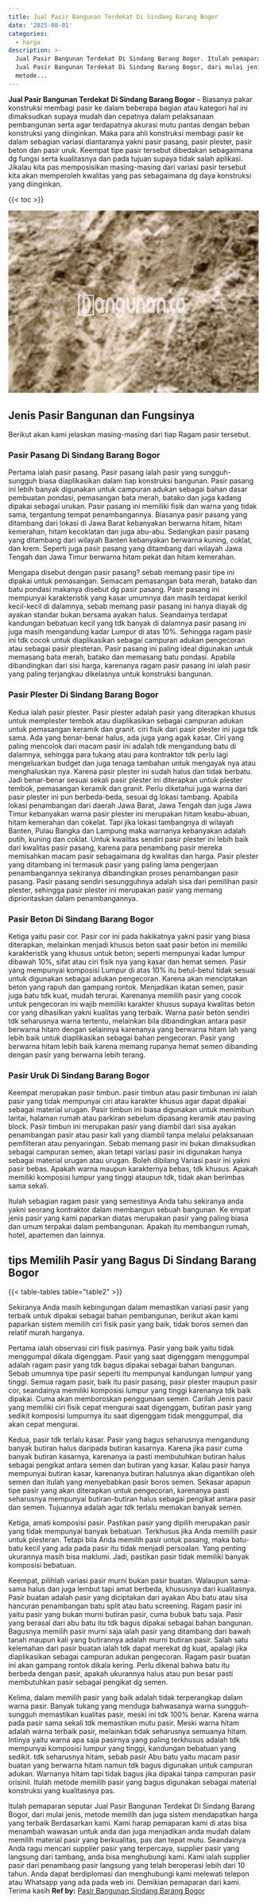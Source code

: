 ```yaml
---
title: Jual Pasir Bangunan Terdekat Di Sindang Barang Bogor
date: '2025-08-01'
categories:
  - harga
description: >-
  Jual Pasir Bangunan Terdekat Di Sindang Barang Bogor. Itulah pemaparan seputar
  Jual Pasir Bangunan Terdekat Di Sindang Barang Bogor, dari mulai jenis,
  metode...
---
```


**Jual Pasir Bangunan Terdekat Di Sindang Barang Bogor** – Biasanya pakar konstruksi membagi pasir ke dalam beberapa bagian atau kategori hal ini dimaksudkan supaya mudah dan cepatnya dalam pelaksanaan pembangunan serta agar terdapatnya akurasi mutu pantas dengan beban konstruksi yang diinginkan. Maka para ahli konstruksi membagi pasir ke dalam sebagian variasi diantaranya yakni pasir pasang, pasir plester, pasir beton dan pasir uruk. Keempat tipe pasir tersebut dibedakan sebagaimana dg fungsi serta kualitasnya dan pada tujuan supaya tidak salah aplikasi. Jikalau kita pas memposisikan masing-masing dari variasi pasir tersebut kita akan memperoleh kwalitas yang pas sebagaimana dg daya konstruksi yang diinginkan.

{{< toc >}}

![Jual Pasir Bangunan Terdekat Di Sindang Barang Bogor](/images/jual-pasir-bangunan-35.png)

## Jenis Pasir Bangunan dan Fungsinya

Berikut akan kami jelaskan masing-masing dari tiap Ragam pasir tersebut.

### Pasir Pasang Di Sindang Barang Bogor

Pertama ialah pasir pasang. Pasir pasang ialah pasir yang sungguh-sungguh biasa diaplikasikan dalam tiap konstruksi bangunan. Pasir pasang ini lebih banyak digunakan untuk campuran adukan sebagai bahan dasar pembuatan pondasi, pemasangan bata merah, batako dan juga kadang dipakai sebagai urukan. Pasir pasang ini memiliki fisik dan warna yang tidak sama, tergantung tempat penambangannya. Biasanya pasir pasang yang ditambang dari lokasi di Jawa Barat kebanyakan berwarna hitam, hitam kemerahan, hitam kecoklatan dan juga abu-abu. Sedangkan pasir pasang yang ditambang dari wilayah Banten kebanyakan berwarna kuning, coklat, dan krem. Seperti juga pasir pasang yang ditambang dari wilayah Jawa Tengah dan Jawa Timur berwarna hitam pekat dan hitam kemerahan.

Mengapa disebut dengan pasir pasang? sebab memang pasir tipe ini dipakai untuk pemasangan. Semacam pemasangan bata merah, batako dan batu pondasi makanya disebut dg pasir pasang. Pasir pasang ini mempunyai karakteristik yang kasar umumnya dan masih terdapat kerikil kecil-kecil di dalamnya, sebab memang pasir pasang ini hanya diayak dg ayakan standar bukan bersama ayakan halus. Seandainya terdapat kandungan bebatuan kecil yang tdk banyak di dalamnya pasir pasang ini juga masih mengandung kadar Lumpur di atas 10%. Sehingga ragam pasir ini tdk cocok untuk diaplikasikan sebagai campuran adukan pengecoran atau sebagai pasir plesteran. Pasir pasang ini paling ideal digunakan untuk memasang bata merah, batako dan memasang batu pondasi. Apabila dibandingkan dari sisi harga, karenanya ragam pasir pasang ini ialah pasir yang paling terjangkau dikelasnya untuk konstruksi bangunan.

### Pasir Plester Di Sindang Barang Bogor

Kedua ialah pasir plester. Pasir plester adalah pasir yang diterapkan khusus untuk memplester tembok atau diaplikasikan sebagai campuran adukan untuk pemasangan keramik dan granit. ciri fisik dari pasir plester ini juga tdk sama. Ada yang benar-benar halus, ada juga yang agak kasar. Ciri yang paling mencolok dari macam pasir ini adalah tdk mengandung batu di dalamnya, sehingga para tukang atau para kontraktor tdk perlu lagi mengeluarkan budget dan juga tenaga tambahan untuk mengayak nya atau menghaluskan nya. Karena pasir plester ini sudah halus dan tidak berbatu. Jadi benar-benar sesuai sekali pasir plester ini diterapkan untuk plester tembok, pemasangan keramik dan granit. Perlu diketahui juga warna dari pasir plester ini pun berbeda-beda, sesuai dg lokasi tambang. Apabila lokasi penambangan dari daerah Jawa Barat, Jawa Tengah dan juga Jawa Timur kebanyakan warna pasir plester ini merupakan hitam keabu-abuan, hitam kemerahan dan cokelat. Tapi jika lokasi tambangnya di wilayah Banten, Pulau Bangka dan Lampung maka warnanya kebanyakan adalah putih, kuning dan coklat. Untuk kwalitas sendiri pasir plester ini lebih baik dari kwalitas pasir pasang, karena para penambang pasir mereka memisahkan macam pasir sebagaimana dg kwalitas dan harga. Pasir plester yang ditambang ini termasuk pasir yang paling lama pengerjaan penambangannya sekiranya dibandingkan proses penambangan pasir pasang. Pasir pasang sendiri sesungguhnya adalah sisa dari pemilihan pasir plester, sehingga pasir plester ini merupakan pasir yang memang diprioritaskan dalam penambangannya.

### Pasir Beton Di Sindang Barang Bogor

Ketiga yaitu pasir cor. Pasir cor ini pada hakikatnya yakni pasir yang biasa diterapkan, melainkan menjadi khusus beton saat pasir beton ini memiliki karakteristik yang khusus untuk beton; seperti mempunyai kadar lumpur dibawah 10%, sifat atau ciri fisik nya yang kasar dan hemat semen. Pasir yang mempunyai komposisi Lumpur di atas 10% itu betul-betul tidak sesuai untuk digunakan sebagai adukan pengecoran. Karena akan menciptakan beton yang rapuh dan gampang rontok. Menjadikan ikatan semen, pasir juga batu tdk kuat, mudah terurai. Karenanya memilih pasir yang cocok untuk pengecoran ini wajib memiliki karakter khusus supaya kwalitas beton cor yang dihasilkan yakni kualitas yang terbaik. Warna pasir beton sendiri tdk seharusnya warna tertentu, melainkan bila dibandingkan antara pasir berwarna hitam dengan selainnya karenanya yang berwarna hitam lah yang lebih baik untuk diaplikasikan sebagai bahan pengecoran. Pasir yang berwarna hitam lebih baik karena memang rupanya hemat semen dibanding dengan pasir yang berwarna lebih terang.

### Pasir Uruk Di Sindang Barang Bogor

Keempat merupakan pasir timbun. pasir timbun atau pasir timbunan ini ialah pasir yang tidak mempunyai ciri atau karakter khusus agar dapat dipakai sebagai material urugan. Pasir timbun ini biasa digunakan untuk menimbun lantai, halaman rumah atau parkiran sebelum dipasang keramik atau paving block. Pasir timbun ini merupakan pasir yang diambil dari sisa ayakan penambangan pasir atau pasir kali yang diambil tanpa melalui pelaksanaan pemfilteran atau penyaringan. Sebab memang pasir ini bukan dimaksudkan sebagai campuran semen, akan tetapi variasi pasir ini digunakan hanya sebagai material urugan atau urugan. Boleh dibilang Variasi pasir ini yakni pasir bebas. Apakah warna maupun karakternya bebas, tdk khusus. Apakah memiliki komposisi lumpur yang tinggi ataupun tdk, tidak akan berimbas sama sekali.

Itulah sebagian ragam pasir yang semestinya Anda tahu sekiranya anda yakni seorang kontraktor dalam membangun sebuah bangunan. Ke empat jenis pasir yang kami paparkan diatas merupakan pasir yang paling biasa dan umum terpakai dalam pembangunan. Apakah itu membangun rumah, hotel, apartemen dan lainnya.

## tips Memilih Pasir yang Bagus Di Sindang Barang Bogor

{{< table-tables table="table2" >}}

Sekiranya Anda masih kebingungan dalam memastikan variasi pasir yang terbaik untuk dipakai sebagai bahan pembangunan, berikut akan kami paparkan sistem memilih ciri fisik pasir yang baik, tidak boros semen dan relatif murah harganya.

Pertama ialah observasi ciri fisik pasirnya. Pasir yang baik yaitu tidak menggumpal dikala digenggam. Pasir yang saat digenggam menggumpal adalah ragam pasir yang tdk bagus dipakai sebagai bahan bangunan. Sebab umumnya tipe pasir seperti itu mempunyai kandungan lumpur yang tinggi. Semua ragam pasir, baik itu pasir pasang, pasir plester maupun pasir cor, seandainya memiliki komposisi lumpur yang tinggi karenanya tdk baik dipakai. Cuma akan memboroskan penggunaan semen. Carilah Jenis pasir yang memiliki ciri fisik cepat mengurai saat digenggam, butiran pasir yang sedikit komposisi lumpurnya itu saat digenggam tidak menggumpal, dia akan cepat mengurai.

Kedua, pasir tdk terlalu kasar. Pasir yang bagus seharusnya mengandung banyak butiran halus daripada butiran kasarnya. Karena jika pasir cuma banyak butiran kasarnya, karenanya ia pasti membutuhkan butiran halus sebagai pengikat antara semen dan butiran yang kasar. Kalau pasir hanya mempunyai butiran kasar, karenanya butiran halusnya akan digantikan oleh semen dan itulah yang menyebabkan pasir boros semen. Sekasar apapun tipe pasir yang akan diterapkan untuk pengecoran, karenanya pasti seharusnya mempunyai butiran-butiran halus sebagai pengikat antara pasir dan semen. Tujuannya adalah agar tdk terlalu memakan banyak semen.

Ketiga, amati komposisi pasir. Pastikan pasir yang dipilih merupakan pasir yang tidak mempunyai banyak bebatuan. Terkhusus jika Anda memilih pasir untuk plesteran. Tetapi bila Anda memilih pasir untuk pasang, maka batu-batu kecil yang ada pada pasir itu tidak menjadi persoalan. Yang penting ukurannya masih bisa maklumi. Jadi, pastikan pasir tidak memiliki banyak komposisi bebatuan.

Keempat, pilihlah variasi pasir murni bukan pasir buatan. Walaupun sama-sama halus dan juga lembut tapi amat berbeda, khususnya dari kualitasnya. Pasir buatan adalah pasir yang diciptakan dari ayakan Abu batu atau sisa hancuran penambangan batu split atau batu screening. Ragam pasir ini yaitu pasir yang bukan murni butiran pasir, cuma bubuk batu saja. Pasir yang berasal dari abu batu itu tdk bagus dipakai sebagai bahan bangunan. Bagusnya memilih pasir murni saja ialah pasir yang ditambang dari bawah tanah maupun kali yang butirannya adalah murni butiran pasir. Salah satu kelemahan dari pasir buatan ialah tdk dapat merekat dg kuat, apalagi jika diaplikasikan sebagai campuran adukan pengecoran. Ragam pasir buatan ini akan gampang rontok dikala kering. Perlu dikenal bahwa batu itu berbeda dengan pasir, apakah ukurannya halus atau pun besar pasti membutuhkan pasir sebagai pengikat dg semen.

Kelima, dalam memilih pasir yang baik adalah tidak terperangkap dalam warna pasir. Banyak tukang yang menduga bahwasanya warna sungguh-sungguh memastikan kualitas pasir, meski ini tdk 100% benar. Karena warna pada pasir sama sekali tdk memastikan mutu pasir. Meski warna hitam adalah warna terbaik pasir, melainkan tidak seharusnya semuanya hitam. Intinya yaitu warna apa saja pasirnya yang paling terkhusus adalah tdk mempunyai komposisi lumpur yang tinggi, kandungan bebatuan yang sedikit. tdk seharusnya hitam, sebab pasir Abu batu yaitu macam pasir buatan yang berwarna hitam namun tdk bagus digunakan untuk campuran adukan. Warnanya hitam tapi tidak bagus jika dipakai tanpa campuran pasir orisinil. Itulah metode memilih pasir yang bagus digunakan sebagai material konstruksi yang kualitasnya pas.

Itulah pemaparan seputar Jual Pasir Bangunan Terdekat Di Sindang Barang Bogor, dari mulai jenis, metode memilih dan juga sistem mendapatkan harga yang terbaik Berdasarkan kami. Kami harap pemaparan kami di atas bisa menambah wawasan untuk anda dan juga menjadikan anda mudah dalam memilih material pasir yang berkualitas, pas dan tepat mutu. Seandainya Anda ragu mencari supplier pasir yang terpercaya, supplier pasir yang langsung dari tambang, anda bisa menghubungi kami. Kami ialah supplier pasir dari penambang pasir langsung yang telah beroperasi lebih dari 10 tahun. Anda dapat berdiplomasi dan menghubungi kami melewati telepon atau Whatsapp yang ada pada web ini. Demikian pemaparan dari kami. Terima kasih
**Ref by:** [Pasir Bangunan Sindang Barang Bogor](https://id.wikipedia.org/wiki/Pasir)
